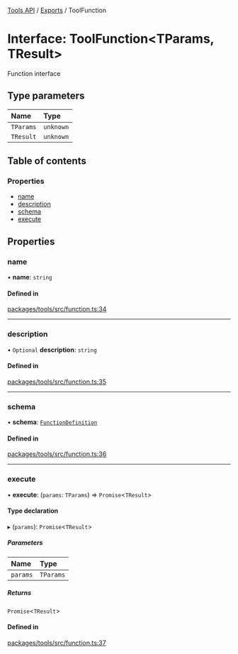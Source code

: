 <!-- 
 ⚠️  AUTO-GENERATED FILE - DO NOT EDIT MANUALLY
 This file is automatically generated by scripts/docs-generator.js
 To make changes, edit the source TypeScript files or update the generator script
-->

[Tools API](../../) / [Exports](../modules) / ToolFunction

# Interface: ToolFunction\<TParams, TResult\>

Function interface

## Type parameters

| Name | Type |
| :------ | :------ |
| `TParams` | `unknown` |
| `TResult` | `unknown` |

## Table of contents

### Properties

- [name](ToolFunction#name)
- [description](ToolFunction#description)
- [schema](ToolFunction#schema)
- [execute](ToolFunction#execute)

## Properties

### name

• **name**: `string`

#### Defined in

[packages/tools/src/function.ts:34](https://github.com/woojubb/robota/blob/8d56176726b5cbc3c1257c839c6ee08ce5478dc7/packages/tools/src/function.ts#L34)

___

### description

• `Optional` **description**: `string`

#### Defined in

[packages/tools/src/function.ts:35](https://github.com/woojubb/robota/blob/8d56176726b5cbc3c1257c839c6ee08ce5478dc7/packages/tools/src/function.ts#L35)

___

### schema

• **schema**: [`FunctionDefinition`](FunctionDefinition)

#### Defined in

[packages/tools/src/function.ts:36](https://github.com/woojubb/robota/blob/8d56176726b5cbc3c1257c839c6ee08ce5478dc7/packages/tools/src/function.ts#L36)

___

### execute

• **execute**: (`params`: `TParams`) => `Promise`\<`TResult`\>

#### Type declaration

▸ (`params`): `Promise`\<`TResult`\>

##### Parameters

| Name | Type |
| :------ | :------ |
| `params` | `TParams` |

##### Returns

`Promise`\<`TResult`\>

#### Defined in

[packages/tools/src/function.ts:37](https://github.com/woojubb/robota/blob/8d56176726b5cbc3c1257c839c6ee08ce5478dc7/packages/tools/src/function.ts#L37)
